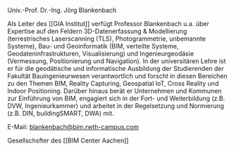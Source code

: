Univ.-Prof. Dr.-Ing. Jörg Blankenbach

Als Leiter des [[GIA Institut]] verfügt Professor Blankenbach u.a. über Expertise auf den Feldern 3D-Datenerfassung & Modellierung (terrestrisches Laserscanning (TLS), Photogrammetrie, unbemannte Systeme), Bau- und Geoinformatik (BIM, verteilte Systeme, Geodateninfrastrukturen, Visualisierung) und Ingenieurgeodäsie (Vermessung, Positionierung und Navigation). In der universitären Lehre ist er für die geodätische und informatische Ausbildung der Studierenden der Fakultät Bauingenieurwesen verantwortlich und forscht in diesen Bereichen zu den Themen BIM, Reality Capturing, Geospatial IoT, Cross Reality und Indoor Positioning. Darüber hinaus berät er Unternehmen und Kommunen zur Einführung von BIM, engagiert sich in der Fort- und Weiterbildung (z.B. DVW, Ingenieurkammer) und arbeitet in der Regelsetzung und Normierung (z.B. DIN, buildingSMART, DWA) mit.

E-Mail: [blankenbach@bim.rwth-campus.com](mailto:blankenbach@bim.rwth-campus.com)

Gesellschsfter des [[BIM Center Aachen]]